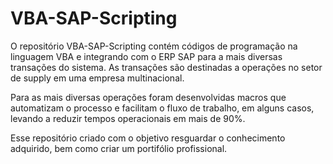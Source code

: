 # VBA-SAP-Scripting

O repositório VBA-SAP-Scripting contém códigos de programação na linguagem VBA e integrando com o ERP SAP para a mais diversas transações do sistema. As transações são destinadas a operações no setor de supply em uma empresa multinacional.

Para as mais diversas operações foram desenvolvidas macros que automatizam o processo e facilitam o fluxo de trabalho, em alguns casos, levando a reduzir tempos operacionais em mais de 90%.

Esse repositório criado com o objetivo resguardar o conhecimento adquirido, bem como criar um portifólio profissional.
